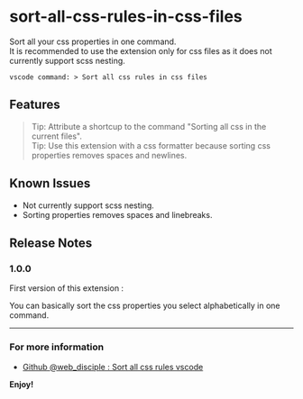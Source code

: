 # sort-all-css-rules-in-css-files

Sort all your css properties in one command.  
It is recommended to use the extension only for css files as it does not currently support scss nesting.

```vscode command: > Sort all css rules in css files```

## Features
<!-- \!\[feature X\]\(images/feature-x.png\) -->

> Tip: Attribute a shortcup to the command "Sorting all css in the current files".  
> Tip: Use this extension with a css formatter because sorting css properties removes spaces and newlines.

## Known Issues

- Not currently support scss nesting.  
- Sorting properties removes spaces and linebreaks.

## Release Notes

### 1.0.0
First version of this extension :

You can basically sort the css properties you select alphabetically in one command.

-----------------------------------------------------------------------------------------------------------

### For more information

* [Github @web_disciple : Sort all css rules vscode](https://github.com/web-disciple/sort-all-css-rules-vscode)

**Enjoy!**
